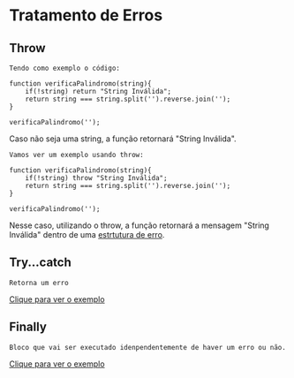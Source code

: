 # Tratamento de Erros

## Throw

    Tendo como exemplo o código:
>


    function verificaPalindromo(string){
        if(!string) return "String Inválida";
        return string === string.split('').reverse.join('');
    }
    
    verificaPalindromo('');

>

Caso não seja uma string, a função retornará "String Inválida".

    Vamos ver um exemplo usando throw:

>

    function verificaPalindromo(string){
        if(!string) throw "String Inválida";
        return string === string.split('').reverse.join('');
    }
    
    verificaPalindromo('');

Nesse caso, utilizando o throw, a função retornará a mensagem "String Inválida" dentro de uma [estrtutura de erro](/throw.js).

## Try...catch

    
    Retorna um erro

[Clique para ver o exemplo](/try_catch.js)


## Finally

    Bloco que vai ser executado idenpendentemente de haver um erro ou não.

[Clique para ver o exemplo](/finally.js)

